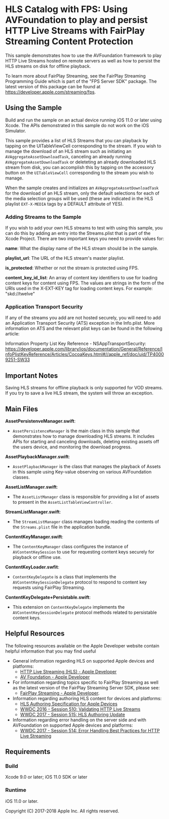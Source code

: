 # HLS Catalog with FPS: Using AVFoundation to play and persist HTTP Live Streams with FairPlay Streaming Content Protection

This sample demonstrates how to use the AVFoundation framework to play HTTP Live Streams hosted on remote servers as well as how to persist the HLS streams on disk for offline playback.

To learn more about FairPlay Streaming, see the FairPlay Streaming Programming Guide which is part of the "FPS Server SDK" package.  The latest version of this package can be found at <https://developer.apple.com/streaming/fps>.

## Using the Sample

Build and run the sample on an actual device running iOS 11.0 or later using Xcode.  The APIs demonstrated in this sample do not work on the iOS Simulator.

This sample provides a list of HLS Streams that you can playback by tapping on the UITableViewCell corresponding to the stream.  If you wish to manage the download of an HLS stream such as initiating an `AVAggregateAssetDownloadTask`, canceling an already running `AVAggregateAssetDownloadTask` or deleteting an already downloaded HLS stream from disk, you can accomplish this by tapping on the accessory button on the `UITableViewCell` corresponding to the stream you wish to manage.

When the sample creates and initializes an `AVAggregateAssetDownloadTask` for the download of an HLS stream, only the default selections for each of the media selection groups will be used (these are indicated in the HLS playlist `EXT-X-MEDIA` tags by a DEFAULT attribute of YES).

### Adding Streams to the Sample

If you wish to add your own HLS streams to test with using this sample, you can do this by adding an entry into the Streams.plist that is part of the Xcode Project.  There are two important keys you need to provide values for:

__name__: What the display name of the HLS stream should be in the sample.

__playlist_url__: The URL of the HLS stream's master playlist.

__is_protected__: Whether or not the stream is protected using FPS.

__content\_key\_id\_list__: An array of content key identifiers to use for loading content keys for content using FPS.  The values are strings in the form of the URIs used in the X-EXT-KEY tag for loading content keys.  For example: "skd://twelve"

### Application Transport Security

If any of the streams you add are not hosted securely, you will need to add an Application Transport Security (ATS) exception in the Info.plist.  More information on ATS and the relevant plist keys can be found in the following article:

Information Property List Key Reference - NSAppTransportSecurity: <https://developer.apple.com/library/ios/documentation/General/Reference/InfoPlistKeyReference/Articles/CocoaKeys.html#//apple_ref/doc/uid/TP40009251-SW33>

## Important Notes

Saving HLS streams for offline playback is only supported for VOD streams.  If you try to save a live HLS stream, the system will throw an exception. 

## Main Files

__AssetPersistenveManager.swift__: 

- `AssetPersistenceManager` is the main class in this sample that demonstrates how to manage downloading HLS streams.  It includes APIs for starting and canceling downloads, deleting existing assets off the users device, and monitoring the download progress.

__AssetPlaybackManager.swift__:

- `AssetPlaybackManager` is the class that manages the playback of Assets in this sample using Key-value observing on various AVFoundation classes.

__AssetListManager.swift__:

- The `AssetListManager` class is responsible for providing a list of assets to present in the `AssetListTableViewController`.

__StreamListManager.swift__:

- The `StreamListManager` class manages loading reading the contents of the `Streams.plist` file in the application bundle.

__ContentKeyManager.swift__:

- The `ContentKeyManager` class configures the instance of `AVContentKeySession` to use for requesting content keys securely for playback or offline use.

__ContentKeyLoader.swfit__:

- `ContentKeyDelegate` is a class that implements the `AVContentKeySessionDelegate` protocol to respond to content key requests using FairPlay Streaming.

__ContentKeyDelegate+Persistable.swift__:

- This extension on `ContentKeyDelegate` implements the `AVContentKeySessionDelegate` protocol methods related to persistable content keys.

## Helpful Resources

The following resources available on the Apple Developer website contain helpful information that you may find useful

* General information regarding HLS on supported Apple devices and platforms:
    * [HTTP Live Streaming (HLS) - Apple Developer](https://developer.apple.com/streaming/)
    * [AV Foundation - Apple Developer](https://developer.apple.com/av-foundation/)
* For information regarding topics specific to FairPlay Streaming as well as the latest version of the FairPlay Streaming Server SDK, please see:
    * [FairPlay Streaming - Apple Developer](http://developer.apple.com/streaming/fps/).
* Information regarding authoring HLS content for devices and platforms:
    * [HLS Authoring Specification for Apple Devices](https://developer.apple.com/library/content/documentation/General/Reference/HLSAuthoringSpec/index.html#//apple_ref/doc/uid/TP40016596-CH4-SW1)
    * [WWDC 2016 - Session 510: Validating HTTP Live Streams](https://developer.apple.com/videos/play/wwdc2016/510/)
    * [WWDC 2017 - Session 515: HLS Authoring Update](https://developer.apple.com/videos/play/wwdc2017/515/)
* Information regarding error handling on the server side and with AVFoundation on supported Apple devices and platforms:
    * [WWDC 2017 - Session 514: Error Handling Best Practices for HTTP Live Streaming](https://developer.apple.com/videos/play/wwdc2017/514/)

## Requirements

### Build

Xcode 9.0 or later; iOS 11.0 SDK or later

### Runtime

iOS 11.0 or later.

Copyright (C) 2017-2018 Apple Inc. All rights reserved.
